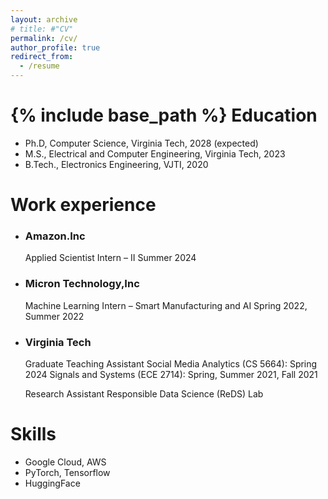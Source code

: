 ```yaml
---
layout: archive
# title: #"CV"
permalink: /cv/
author_profile: true
redirect_from:
  - /resume
---
```

{% include base_path %}
Education
======
* Ph.D, Computer Science, Virginia Tech, 2028 (expected)
* M.S., Electrical and Computer Engineering, Virginia Tech, 2023
* B.Tech., Electronics Engineering, VJTI, 2020

Work experience
======
* ### **Amazon.Inc** 
  Applied Scientist Intern – II
  Summer 2024

* ### **Micron Technology,Inc** 
  Machine Learning Intern – Smart Manufacturing and AI
  Spring 2022, Summer 2022

* ### **Virginia Tech**
  Graduate Teaching Assistant
  Social Media Analytics (CS 5664): Spring 2024 
  Signals and Systems (ECE 2714): Spring, Summer 2021, Fall 2021 

  Research Assistant
  Responsible Data Science (ReDS) Lab
  
Skills
======
* Google Cloud, AWS
* PyTorch, Tensorflow
* HuggingFace